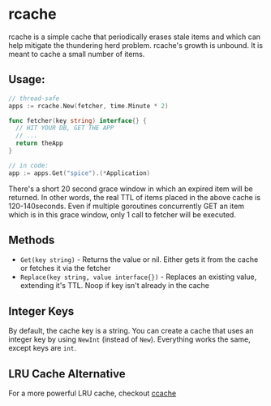 # rcache

rcache is a simple cache that periodically erases stale items and which can help mitigate the thundering herd problem. rcache's growth is unbound. It is meant to cache a small number of items.


## Usage:

```go
// thread-safe
apps := rcache.New(fetcher, time.Minute * 2)

func fetcher(key string) interface{} {
  // HIT YOUR DB, GET THE APP
  // ...
  return theApp
}

// in code:
app := apps.Get("spice").(*Application)
```

There's a short 20 second grace window in which an expired item will be returned. In other words, the real TTL of items placed in the above cache is 120-140seconds. Even if multiple goroutines concurrently GET an item which is in this grace window, only 1 call to fetcher will be executed.

## Methods

- `Get(key string)` - Returns the value or nil. Either gets it from the cache or fetches it via the fetcher
- `Replace(key string, value interface{})` - Replaces an existing value, extending it's TTL. Noop if key isn't already in the cache

## Integer Keys

By default, the cache key is a string. You can create a cache that uses an integer key by using `NewInt` (instead of `New`). Everything works the same, except keys are `int`.

## LRU Cache Alternative

For a more powerful LRU cache, checkout [ccache](https://github.com/karlseguin/ccache)
